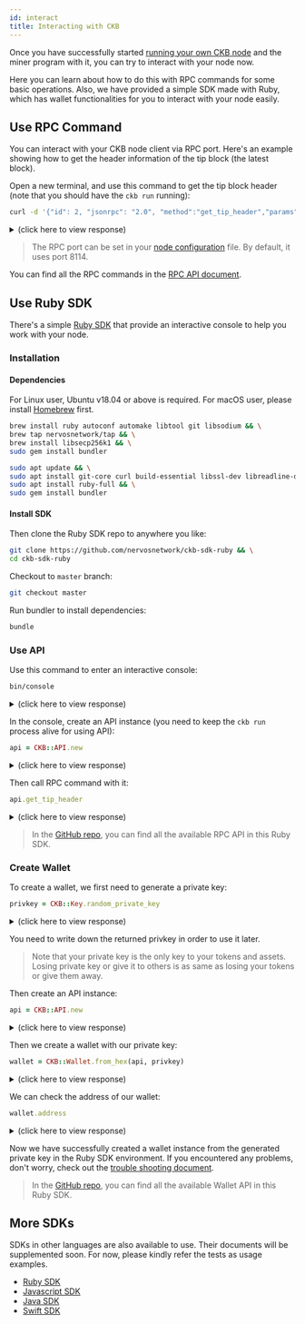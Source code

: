 ```yaml
---
id: interact
title: Interacting with CKB
---
```


Once you have successfully started [running your own CKB node](run-node) and the miner program with it, you can try to interact with your node now.

Here you can learn about how to do this with RPC commands for some basic operations. Also, we have provided a simple SDK made with Ruby, which has wallet functionalities for you to interact with your node easily. 


## Use RPC Command
You can interact with your CKB node client via RPC port. Here's an example showing how to get the header information of the tip block (the latest block).

Open a new terminal, and use this command to get the tip block header (note that you should have the `ckb run` running):
```bash
curl -d '{"id": 2, "jsonrpc": "2.0", "method":"get_tip_header","params": []}' -H 'content-type:application/json' 'http://localhost:8114'
```

<details>
<summary>(click here to view response)</summary>
```json
{
    "jsonrpc":"2.0",
    "result":{
        "difficulty":"0x1000",
        "epoch":"0",
        "hash":"0x7ab75ce1a45f30a6fe0d83856aa56827243c88271f4b8e2f968809b175fa2e7e",
        "number":"227",
        "parent_hash":"0xc1b02d64c8a294f1bc935706655213314926d33f031e84fe97fc601559aae9b1",
        "proposals_hash":"0x0000000000000000000000000000000000000000000000000000000000000000",
        "seal":{
            "nonce":"12843279316432878493",
            "proof":"0xa1060000d51100007b130000fd16000031200000982b0000fd370000d757000071730000dc740000a3790000a37b0000"
            },
        "timestamp":"1558138968104",
        "transactions_root":"0xc7067232dc4b44d393b50cea57635a642193963ac19ee3f5385940b2c23a5073",
        "uncles_count":"0",
        "uncles_hash":"0x0000000000000000000000000000000000000000000000000000000000000000",
        "version":"0",
        "witnesses_root":"0x822916ce5ad8b248f5ce549139c456abfdbba3ea3d2a8642c55da706876d0734"
        },
    "id":2
}
```
</details>

> The RPC port can be set in your [node configuration](https://github.com/nervosnetwork/ckb/blob/develop/docs/configure.md) file. By default, it uses port 8114.

You can find all the RPC commands in the [RPC API document](../api/rpc).


## Use Ruby SDK

There's a simple [Ruby SDK](https://github.com/nervosnetwork/ckb-sdk-ruby) that provide an interactive console to help you work with your node.

### Installation

#### Dependencies
For Linux user, Ubuntu v18.04 or above is required. For macOS user, please install [Homebrew](https://brew.sh/) first.

<!--DOCUSAURUS_CODE_TABS-->
<!--macOS-->
```bash
brew install ruby autoconf automake libtool git libsodium && \
brew tap nervosnetwork/tap && \
brew install libsecp256k1 && \
sudo gem install bundler
```

<!--Linux-->
```bash
sudo apt update && \
sudo apt install git-core curl build-essential libssl-dev libreadline-dev libyaml-dev libcurl4-openssl-dev libffi-dev autoconf autogen libtool pkg-config libsodium-dev libsecp256k1-dev && \
sudo apt install ruby-full && \
sudo gem install bundler
```

<!--END_DOCUSAURUS_CODE_TABS-->


#### Install SDK
Then clone the Ruby SDK repo to anywhere you like:
```bash
git clone https://github.com/nervosnetwork/ckb-sdk-ruby && \
cd ckb-sdk-ruby
```

Checkout to `master` branch:
```bash
git checkout master
```

Run bundler to install dependencies:
```bash
bundle
```

### Use API

Use this command to enter an interactive console:
```bash
bin/console
```

<details>
<summary>(click here to view response)</summary>
```bash
$ bin/console 
[1] pry(main)> 
```
</details>

In the console, create an API instance (you need to keep the `ckb run` process alive for using API):
```ruby
api = CKB::API.new
```

<details>
<summary>(click here to view response)</summary>
```ruby
[1] pry(main)> api = CKB::API.new
=> #<API@http://localhost:8114>
```
</details>

Then call RPC command with it:
```ruby
api.get_tip_header
```

<details>
<summary>(click here to view response)</summary>
```ruby
[2] pry(main)> api.get_tip_header
=> #<CKB::Types::BlockHeader:0x00007fe5db8fcfa0
 @difficulty="0x1000",
 @epoch="0",
 @hash="0x09798b1170adcd608b65f2fbdc360b21555acde5b05295212f8b6cde9e72e880",
 @number="285",
 @parent_hash="0x12e738f2968bde032007349c543d4fa99cf8d82f354c102ab8a0a4ef6d284288",
 @proposals_hash="0x0000000000000000000000000000000000000000000000000000000000000000",
 @seal=
  #<CKB::Types::Seal:0x00007fe5db8fd068
   @nonce="4164299460367927268",
   @proof="0x140e0000191500004d1f0000ea2c0000ee2d0000362e0000f22e0000be310000993e000029470000bc5a0000fb6c0000">,
 @timestamp="1558139378253",
 @transactions_root="0x671a66d80e28103e1f19bdd631ec91feb4b8107e72341b0abe0e453e5fe961da",
 @uncles_count="0",
 @uncles_hash="0x0000000000000000000000000000000000000000000000000000000000000000",
 @version="0",
 @witnesses_root="0x0000000000000000000000000000000000000000000000000000000000000000">
```
</details>

> In the [GitHub repo](https://github.com/nervosnetwork/ckb-sdk-ruby/blob/master/lib/ckb/api.rb), you can find all the available RPC API in this Ruby SDK.

### Create Wallet
To create a wallet, we first need to generate a private key:
``` ruby
privkey = CKB::Key.random_private_key
``` 

<details>
<summary>(click here to view response)</summary>
```ruby
[1] pry(main)> privkey = CKB::Key.random_private_key
=> "0x99f5b41b3d02b74f262790f827890ab03c0b4f1e80427d0d24ceac2f0148d047"
```
</details>

You need to write down the returned privkey in order to use it later.

> Note that your private key is the only key to your tokens and assets. Losing private key or give it to others is as same as losing your tokens or give them away.

Then create an API instance:
```ruby
api = CKB::API.new
```

<details>
<summary>(click here to view response)</summary>
```ruby
[2] pry(main)> api = CKB::API.new
=> #<API@http://localhost:8114>
```
</details>


Then we create a wallet with our private key:
```ruby
wallet = CKB::Wallet.from_hex(api, privkey)
```

<details>
<summary>(click here to view response)</summary>
```ruby
[3] pry(main)> wallet = CKB::Wallet.from_hex(api, privkey)
=> #<CKB::Wallet:0x00007f932597a530
 @api=#<API@http://localhost:8114>,
 @key=
  #<CKB::Key:0x00007f932597b318
   @address=
    #<CKB::Address:0x00007f932597a580
     @prefix="ckt",
     @pubkey="0x0353051e82d41413c5e14e0ad3e24eba15c9e50c0823b920fae5c777f59265370c">,
   @privkey="0x99f5b41b3d02b74f262790f827890ab03c0b4f1e80427d0d24ceac2f0148d047",
   @pubkey="0x0353051e82d41413c5e14e0ad3e24eba15c9e50c0823b920fae5c777f59265370c">>
```
</details>

We can check the address of our wallet:
```ruby
wallet.address
```

<details>
<summary>(click here to view response)</summary>
```ruby
[4] pry(main)> wallet.address
=> "ckt1q9gry5zgavgjvc3qhnvcujj5w95we9pyuxl3rj8mhwalwg"
```
</details>

Now we have successfully created a wallet instance from the generated private key in the Ruby SDK environment. If you encountered any problems, don't worry, check out the [trouble shooting document](../references/troubleshooting).

> In the [GitHub repo](https://github.com/nervosnetwork/ckb-sdk-ruby/blob/master/lib/ckb/wallet.rb), you can find all the available Wallet API in this Ruby SDK.

## More SDKs

SDKs in other languages are also available to use. Their documents will be supplemented soon. For now, please kindly refer the tests as usage examples.

* [Ruby SDK](https://github.com/nervosnetwork/ckb-sdk-ruby)
* [Javascript SDK](https://github.com/nervosnetwork/ckb-sdk-js)
* [Java SDK](https://github.com/nervosnetwork/ckb-sdk-java)
* [Swift SDK](https://github.com/nervosnetwork/ckb-sdk-swift)
